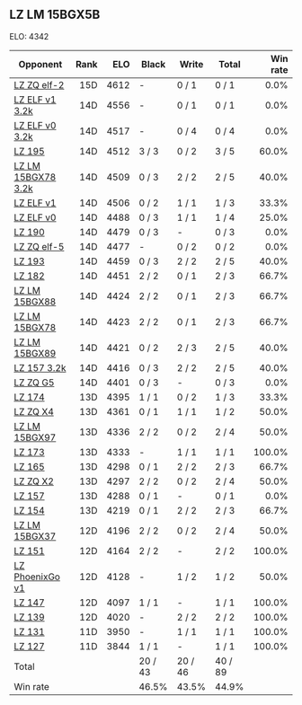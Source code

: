 ## LZ LM 15BGX5B ##

ELO: 4342

Opponent | Rank | ELO | Black | Write | Total | Win rate
---------|-----:|----:|-------|-------|-------|-------:
[LZ ZQ elf-2](LZ%20ZQ%20elf-2.md) | 15D | 4612 | - | 0 / 1 | 0 / 1 | 0.0%
[LZ ELF v1 3.2k](LZ%20ELF%20v1%203.2k.md) | 14D | 4556 | - | 0 / 1 | 0 / 1 | 0.0%
[LZ ELF v0 3.2k](LZ%20ELF%20v0%203.2k.md) | 14D | 4517 | - | 0 / 4 | 0 / 4 | 0.0%
[LZ 195](LZ%20195.md) | 14D | 4512 | 3 / 3 | 0 / 2 | 3 / 5 | 60.0%
[LZ LM 15BGX78 3.2k](LZ%20LM%2015BGX78%203.2k.md) | 14D | 4509 | 0 / 3 | 2 / 2 | 2 / 5 | 40.0%
[LZ ELF v1](LZ%20ELF%20v1.md) | 14D | 4506 | 0 / 2 | 1 / 1 | 1 / 3 | 33.3%
[LZ ELF v0](LZ%20ELF%20v0.md) | 14D | 4488 | 0 / 3 | 1 / 1 | 1 / 4 | 25.0%
[LZ 190](LZ%20190.md) | 14D | 4479 | 0 / 3 | - | 0 / 3 | 0.0%
[LZ ZQ elf-5](LZ%20ZQ%20elf-5.md) | 14D | 4477 | - | 0 / 2 | 0 / 2 | 0.0%
[LZ 193](LZ%20193.md) | 14D | 4459 | 0 / 3 | 2 / 2 | 2 / 5 | 40.0%
[LZ 182](LZ%20182.md) | 14D | 4451 | 2 / 2 | 0 / 1 | 2 / 3 | 66.7%
[LZ LM 15BGX88](LZ%20LM%2015BGX88.md) | 14D | 4424 | 2 / 2 | 0 / 1 | 2 / 3 | 66.7%
[LZ LM 15BGX78](LZ%20LM%2015BGX78.md) | 14D | 4423 | 2 / 2 | 0 / 1 | 2 / 3 | 66.7%
[LZ LM 15BGX89](LZ%20LM%2015BGX89.md) | 14D | 4421 | 0 / 2 | 2 / 3 | 2 / 5 | 40.0%
[LZ 157 3.2k](LZ%20157%203.2k.md) | 14D | 4416 | 0 / 3 | 2 / 2 | 2 / 5 | 40.0%
[LZ ZQ G5](LZ%20ZQ%20G5.md) | 14D | 4401 | 0 / 3 | - | 0 / 3 | 0.0%
[LZ 174](LZ%20174.md) | 13D | 4395 | 1 / 1 | 0 / 2 | 1 / 3 | 33.3%
[LZ ZQ X4](LZ%20ZQ%20X4.md) | 13D | 4361 | 0 / 1 | 1 / 1 | 1 / 2 | 50.0%
[LZ LM 15BGX97](LZ%20LM%2015BGX97.md) | 13D | 4336 | 2 / 2 | 0 / 2 | 2 / 4 | 50.0%
[LZ 173](LZ%20173.md) | 13D | 4333 | - | 1 / 1 | 1 / 1 | 100.0%
[LZ 165](LZ%20165.md) | 13D | 4298 | 0 / 1 | 2 / 2 | 2 / 3 | 66.7%
[LZ ZQ X2](LZ%20ZQ%20X2.md) | 13D | 4297 | 2 / 2 | 0 / 2 | 2 / 4 | 50.0%
[LZ 157](LZ%20157.md) | 13D | 4288 | 0 / 1 | - | 0 / 1 | 0.0%
[LZ 154](LZ%20154.md) | 13D | 4219 | 0 / 1 | 2 / 2 | 2 / 3 | 66.7%
[LZ LM 15BGX37](LZ%20LM%2015BGX37.md) | 12D | 4196 | 2 / 2 | 0 / 2 | 2 / 4 | 50.0%
[LZ 151](LZ%20151.md) | 12D | 4164 | 2 / 2 | - | 2 / 2 | 100.0%
[LZ PhoenixGo v1](LZ%20PhoenixGo%20v1.md) | 12D | 4128 | - | 1 / 2 | 1 / 2 | 50.0%
[LZ 147](LZ%20147.md) | 12D | 4097 | 1 / 1 | - | 1 / 1 | 100.0%
[LZ 139](LZ%20139.md) | 12D | 4020 | - | 2 / 2 | 2 / 2 | 100.0%
[LZ 131](LZ%20131.md) | 11D | 3950 | - | 1 / 1 | 1 / 1 | 100.0%
[LZ 127](LZ%20127.md) | 11D | 3844 | 1 / 1 | - | 1 / 1 | 100.0%
Total | | | 20 / 43 | 20 / 46 | 40 / 89 | 
Win rate| | | 46.5% | 43.5% | 44.9% | 
